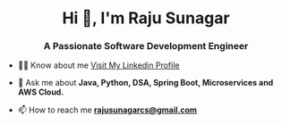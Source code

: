 <h1 align="center">Hi 👋, I'm Raju Sunagar</h1>
<h3 align="center">A Passionate Software Development Engineer</h3>

- 👨‍💻  Know about me [Visit My Linkedin Profile](https://www.linkedin.com/in/rajusunagar/)

- 💬 Ask me about **Java, Python, DSA, Spring Boot, Microservices and AWS Cloud.**

- 📫 How to reach me **rajusunagarcs@gmail.com**
<p align="left">
</p>

